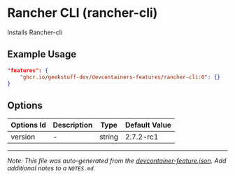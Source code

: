 
# Rancher CLI (rancher-cli)

Installs Rancher-cli

## Example Usage

```json
"features": {
    "ghcr.io/geekstuff-dev/devcontainers-features/rancher-cli:0": {}
}
```

## Options

| Options Id | Description | Type | Default Value |
|-----|-----|-----|-----|
| version | - | string | 2.7.2-rc1 |



---

_Note: This file was auto-generated from the [devcontainer-feature.json](https://github.com/geekstuff-dev/devcontainers-features/blob/main/src/rancher-cli/devcontainer-feature.json).  Add additional notes to a `NOTES.md`._
